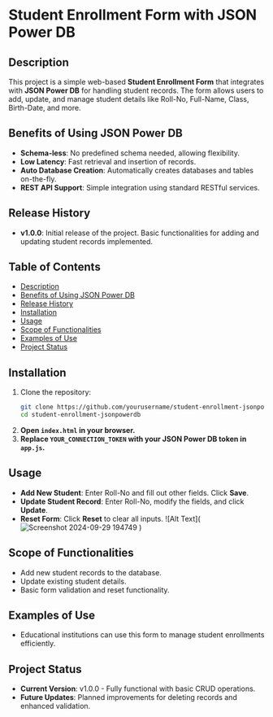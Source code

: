 # Student Enrollment Form with JSON Power DB

## Description
This project is a simple web-based **Student Enrollment Form** that integrates with **JSON Power DB** for handling student records. The form allows users to add, update, and manage student details like Roll-No, Full-Name, Class, Birth-Date, and more.

## Benefits of Using JSON Power DB
- **Schema-less**: No predefined schema needed, allowing flexibility.
- **Low Latency**: Fast retrieval and insertion of records.
- **Auto Database Creation**: Automatically creates databases and tables on-the-fly.
- **REST API Support**: Simple integration using standard RESTful services.

## Release History
- **v1.0.0**: Initial release of the project. Basic functionalities for adding and updating student records implemented.

## Table of Contents
- [Description](#description)
- [Benefits of Using JSON Power DB](#benefits-of-using-json-power-db)
- [Release History](#release-history)
- [Installation](#installation)
- [Usage](#usage)
- [Scope of Functionalities](#scope-of-functionalities)
- [Examples of Use](#examples-of-use)
- [Project Status](#project-status)

## Installation
1. Clone the repository:
   ```bash
   git clone https://github.com/yourusername/student-enrollment-jsonpowerdb.git
   cd student-enrollment-jsonpowerdb
2. **Open `index.html` in your browser.**
3. **Replace `YOUR_CONNECTION_TOKEN` with your JSON Power DB token in `app.js`.**

## Usage
- **Add New Student**: Enter Roll-No and fill out other fields. Click **Save**.
- **Update Student Record**: Enter Roll-No, modify the fields, and click **Update**.
- **Reset Form**: Click **Reset** to clear all inputs.
 ![Alt Text](![Screenshot 2024-09-29 194749](https://github.com/user-attachments/assets/2ead0851-e38d-4c76-8f4e-d8c5c74a1f5b)
) 

## Scope of Functionalities
- Add new student records to the database.
- Update existing student details.
- Basic form validation and reset functionality.

## Examples of Use
- Educational institutions can use this form to manage student enrollments efficiently.


## Project Status
- **Current Version**: v1.0.0 - Fully functional with basic CRUD operations.
- **Future Updates**: Planned improvements for deleting records and enhanced validation.
